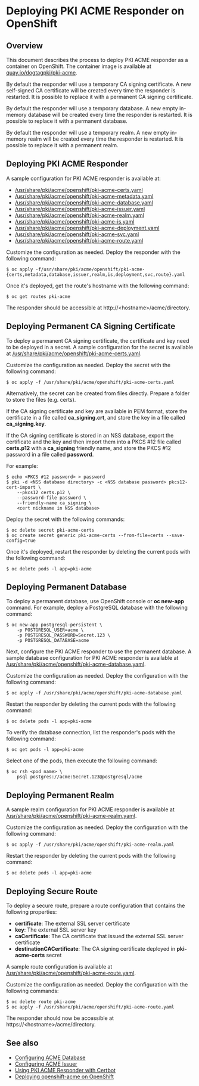 Deploying PKI ACME Responder on OpenShift
=========================================

## Overview

This document describes the process to deploy PKI ACME responder as a container on OpenShift.
The container image is available at [quay.io/dogtagpki/pki-acme](https://quay.io/repository/dogtagpki/pki-acme).

By default the responder will use a temporary CA signing certificate.
A new self-signed CA certificate will be created every time the responder is restarted.
It is possible to replace it with a permanent CA signing certificate.

By default the responder will use a temporary database.
A new empty in-memory database will be created every time the responder is restarted.
It is possible to replace it with a permanent database.

By default the responder will use a temporary realm.
A new empty in-memory realm will be created every time the responder is restarted.
It is possible to replace it with a permanent realm.

## Deploying PKI ACME Responder

A sample configuration for PKI ACME responder is available at:

- [/usr/share/pki/acme/openshift/pki-acme-certs.yaml](../../../base/acme/openshift/pki-acme-certs.yaml)
- [/usr/share/pki/acme/openshift/pki-acme-metadata.yaml](../../../base/acme/openshift/pki-acme-metadata.yaml)
- [/usr/share/pki/acme/openshift/pki-acme-database.yaml](../../../base/acme/openshift/pki-acme-database.yaml)
- [/usr/share/pki/acme/openshift/pki-acme-issuer.yaml](../../../base/acme/openshift/pki-acme-issuer.yaml)
- [/usr/share/pki/acme/openshift/pki-acme-realm.yaml](../../../base/acme/openshift/pki-acme-realm.yaml)
- [/usr/share/pki/acme/openshift/pki-acme-is.yaml](../../../base/acme/openshift/pki-acme-is.yaml)
- [/usr/share/pki/acme/openshift/pki-acme-deployment.yaml](../../../base/acme/openshift/pki-acme-deployment.yaml)
- [/usr/share/pki/acme/openshift/pki-acme-svc.yaml](../../../base/acme/openshift/pki-acme-svc.yaml)
- [/usr/share/pki/acme/openshift/pki-acme-route.yaml](../../../base/acme/openshift/pki-acme-route.yaml)

Customize the configuration as needed. Deploy the responder with the following command:

```
$ oc apply -f/usr/share/pki/acme/openshift/pki-acme-{certs,metadata,database,issuer,realm,is,deployment,svc,route}.yaml
```

Once it's deployed, get the route's hostname with the following command:

```
$ oc get routes pki-acme
```

The responder should be accessible at http://&lt;hostname&gt;/acme/directory.

## Deploying Permanent CA Signing Certificate

To deploy a permanent CA signing certificate, the certificate and key need to be deployed in a secret.
A sample configuration for the secret is available at
[/usr/share/pki/acme/openshift/pki-acme-certs.yaml](../../../base/acme/openshift/pki-acme-certs.yaml).

Customize the configuration as needed. Deploy the secret with the following command:

```
$ oc apply -f /usr/share/pki/acme/openshift/pki-acme-certs.yaml
```

Alternatively, the secret can be created from files directly.
Prepare a folder to store the files (e.g. certs).

If the CA signing certificate and key are available in PEM format,
store the certificate in a file called **ca_signing.crt**,
and store the key in a file called **ca_signing.key**.

If the CA signing certificate is stored in an NSS database,
export the certificate and the key and then import them into a PKCS #12 file called **certs.p12**
with a **ca_signing** friendly name,
and store the PKCS #12 password in a file called **password**.

For example:

```
$ echo <PKCS #12 password> > password
$ pki -d <NSS database directory> -c <NSS database password> pkcs12-cert-import \
    --pkcs12 certs.p12 \
    --password-file password \
    --friendly-name ca_signing \
    <cert nickname in NSS database>
```

Deploy the secret with the following commands:

```
$ oc delete secret pki-acme-certs
$ oc create secret generic pki-acme-certs --from-file=certs --save-config=true
```

Once it's deployed, restart the responder by deleting the current pods with the following command:

```
$ oc delete pods -l app=pki-acme
```

## Deploying Permanent Database

To deploy a permanent database, use OpenShift console or **oc new-app** command.
For example, deploy a PostgreSQL database with the following command:

```
$ oc new-app postgresql-persistent \
    -p POSTGRESQL_USER=acme \
    -p POSTGRESQL_PASSWORD=Secret.123 \
    -p POSTGRESQL_DATABASE=acme
```

Next, configure the PKI ACME responder to use the permanent database.
A sample database configuration for PKI ACME responder is available at
[/usr/share/pki/acme/openshift/pki-acme-database.yaml](../../../base/acme/openshift/pki-acme-database.yaml).

Customize the configuration as needed. Deploy the configuration with the following command:

```
$ oc apply -f /usr/share/pki/acme/openshift/pki-acme-database.yaml
```

Restart the responder by deleting the current pods with the following command:

```
$ oc delete pods -l app=pki-acme
```

To verify the database connection, list the responder's pods with the following command:

```
$ oc get pods -l app=pki-acme
```

Select one of the pods, then execute the following command:

```
$ oc rsh <pod name> \
    psql postgres://acme:Secret.123@postgresql/acme
```

## Deploying Permanent Realm

A sample realm configuration for PKI ACME responder is available at
[/usr/share/pki/acme/openshift/pki-acme-realm.yaml](../../../base/acme/openshift/pki-acme-realm.yaml).

Customize the configuration as needed. Deploy the configuration with the following command:

```
$ oc apply -f /usr/share/pki/acme/openshift/pki-acme-realm.yaml
```

Restart the responder by deleting the current pods with the following command:

```
$ oc delete pods -l app=pki-acme
```

## Deploying Secure Route

To deploy a secure route, prepare a route configuration that contains the following properties:

- **certificate**: The external SSL server certificate
- **key**: The external SSL server key
- **caCertificate**: The CA certificate that issued the external SSL server certificate
- **destinationCACertificate**: The CA signing certificate deployed in **pki-acme-certs** secret

A sample route configuration is available at
[/usr/share/pki/acme/openshift/pki-acme-route.yaml](../../../base/acme/openshift/pki-acme-route.yaml).

Customize the configuration as needed. Deploy the configuration with the following commands:

```
$ oc delete route pki-acme
$ oc apply -f /usr/share/pki/acme/openshift/pki-acme-route.yaml
```

The responder should now be accessible at https://&lt;hostname&gt;/acme/directory.

## See also

* [Configuring ACME Database](../acme/Configuring_ACME_Database.md)
* [Configuring ACME Issuer](../acme/Configuring_ACME_Issuer.md)
* [Using PKI ACME Responder with Certbot](../../user/acme/Using_PKI_ACME_Responder_with_Certbot.md)
* [Deploying openshift-acme on OpenShift](Deploying_openshift-acme_on_OpenShift.md)
